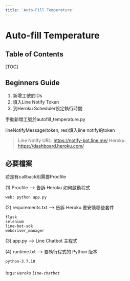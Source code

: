 ```yaml
---
title: 'Auto-Fill Temperature'
---
```


Auto-fill Temperature
===

## Table of Contents

[TOC]

## Beginners Guide

1. 新增工號於IDs
2. 填入Line Notify Token
3. 到Heroku Scheduler設定執行時間

手動新增工號於autofill_temperature.py

lineNotifyMessage(token, res)填入line notify的token

> Line Notify URL: https://notify-bot.line.me/
> Heroku: https://dashboard.heroku.com/

## 必要檔案

若是有callback則需要Procfile

(1) Procfile  --> 告訴 Heroku 如何啟動程式

```web: python app.py```

(2) requirements.txt  --> 告訴 Heroku 要安裝哪些套件
```
flask
selenium
line-bot-sdk
webdriver_manager
```
(3) app.py  --> Line Chatbot 主程式

(4) runtime.txt  --> 要執行程式的 Python 版本

`python-3.7.10`

###### tags: `Heroku` `line-chatbot`
